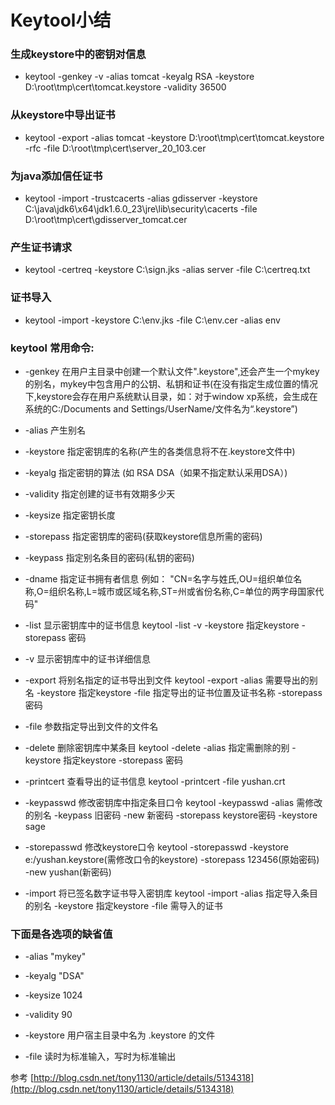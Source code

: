 # Keytool小结

### 生成keystore中的密钥对信息

* keytool -genkey -v -alias tomcat -keyalg RSA -keystore D:\root\tmp\cert\tomcat.keystore -validity 36500

 

### 从keystore中导出证书

* keytool -export -alias tomcat -keystore D:\root\tmp\cert\tomcat.keystore -rfc -file D:\root\tmp\cert\server_20_103.cer

 

### 为java添加信任证书

* keytool -import -trustcacerts -alias gdisserver -keystore C:\java\jdk6\x64\jdk1.6.0_23\jre\lib\security\cacerts -file D:\root\tmp\cert\gdisserver_tomcat.cer

 

### 产生证书请求

* keytool -certreq -keystore C:\sign.jks -alias server -file C:\certreq.txt

 

### 证书导入

* keytool -import -keystore  C:\env.jks -file C:\env.cer  -alias env

 

### keytool 常用命令: 


* -genkey      在用户主目录中创建一个默认文件".keystore",还会产生一个mykey的别名，mykey中包含用户的公钥、私钥和证书(在没有指定生成位置的情况下,keystore会存在用户系统默认目录，如：对于window xp系统，会生成在系统的C:/Documents and Settings/UserName/文件名为“.keystore”)

*  -alias       产生别名

*  -keystore    指定密钥库的名称(产生的各类信息将不在.keystore文件中)
  
*  -keyalg      指定密钥的算法 (如 RSA  DSA（如果不指定默认采用DSA）)
  
*  -validity    指定创建的证书有效期多少天
 
*  -keysize     指定密钥长度
  
*  -storepass   指定密钥库的密码(获取keystore信息所需的密码)
  
*  -keypass     指定别名条目的密码(私钥的密码)
  
*  -dname       指定证书拥有者信息 例如：  "CN=名字与姓氏,OU=组织单位名称,O=组织名称,L=城市或区域名称,ST=州或省份名称,C=单位的两字母国家代码"
  
*  -list        显示密钥库中的证书信息      keytool -list -v -keystore 指定keystore -storepass 密码

*  -v           显示密钥库中的证书详细信息
  
*  -export      将别名指定的证书导出到文件  keytool -export -alias 需要导出的别名 -keystore 指定keystore -file 指定导出的证书位置及证书名称 -storepass 密码

*  -file        参数指定导出到文件的文件名

*  -delete      删除密钥库中某条目          keytool -delete -alias 指定需删除的别  -keystore 指定keystore  -storepass 密码

*  -printcert   查看导出的证书信息          keytool -printcert -file yushan.crt

*  -keypasswd   修改密钥库中指定条目口令    keytool -keypasswd -alias 需修改的别名 -keypass 旧密码 -new  新密码  -storepass keystore密码  -keystore sage

*  -storepasswd 修改keystore口令      keytool -storepasswd -keystore e:/yushan.keystore(需修改口令的keystore) -storepass 123456(原始密码) -new yushan(新密码)

*  -import      将已签名数字证书导入密钥库  keytool -import -alias 指定导入条目的别名 -keystore 指定keystore -file 需导入的证书

 

### 下面是各选项的缺省值
* -alias "mykey"

* -keyalg "DSA"

* -keysize 1024

* -validity 90

* -keystore 用户宿主目录中名为 .keystore 的文件

* -file 读时为标准输入，写时为标准输出 


 
参考
[http://blog.csdn.net/tony1130/article/details/5134318](http://blog.csdn.net/tony1130/article/details/5134318)
